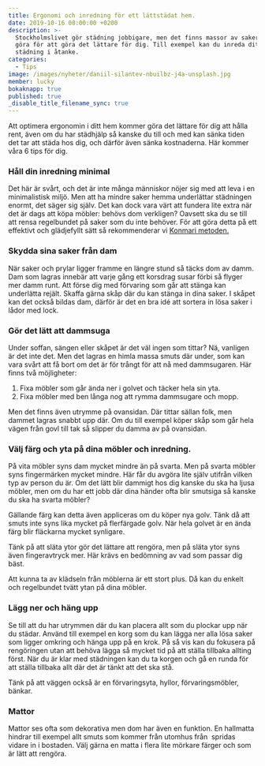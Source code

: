 ```yaml
---
title: Ergonomi och inredning för ett lättstädat hem.
date: 2019-10-16 08:00:00 +0200
description: >-
  Stockholmslivet gör städning jobbigare, men det finns massor av saker du kan
  göra för att göra det lättare för dig. Till exempel kan du inreda ditt hem med
  städning i åtanke.
categories:
  - Tips
image: /images/nyheter/daniil-silantev-nbuilbz-j4a-unsplash.jpg
member: lucky
bokaknapp: true
published: true
_disable_title_filename_sync: true
---
```


Att optimera ergonomin i ditt hem kommer göra det l&auml;ttare för dig att h&aring;lla rent, &auml;ven om du har st&auml;dhj&auml;lp s&aring; kanske du till och med kan s&auml;nka tiden det tar att st&auml;da hos dig, och d&auml;rför &auml;ven s&auml;nka kostnaderna. H&auml;r kommer v&aring;ra 6 tips för dig.

### H&aring;ll din inredning minimal

Det h&auml;r &auml;r sv&aring;rt, och det &auml;r inte m&aring;nga m&auml;nniskor nöjer sig med att leva i en minimalistisk miljö. Men att ha mindre saker hemma underl&auml;ttar st&auml;dningen enormt, det s&auml;ger sig sj&auml;lv. Det kan dock vara v&auml;rt att fundera lite extra n&auml;r det &auml;r dags att köpa möbler: behövs dom verkligen? Oavsett ska du se till att rensa regelbundet p&aring; saker som du inte behöver. För att göra detta p&aring; ett effektivt och gl&auml;djefyllt s&auml;tt s&aring; rekommenderar vi [Konmari metoden.](/tips/konmari-metoden/)

### Skydda sina saker fr&aring;n dam

N&auml;r saker och prylar ligger framme en l&auml;ngre stund s&aring; t&auml;cks dom av damm. Dam som lagras inneb&auml;r att varje g&aring;ng ett korsdrag susar förbi s&aring; flyger mer damm runt. Att förse dig med förvaring som g&aring;r att st&auml;nga kan underl&auml;tta rej&auml;lt. Skaffa g&auml;rna sk&aring;p d&auml;r du kan st&auml;nga in dina saker. I sk&aring;pet kan det ocks&aring; bildas dam, d&auml;rför &auml;r det en bra id&eacute; att sortera in lösa saker i l&aring;dor med lock.

### Gör det l&auml;tt att dammsuga

Under soffan, s&auml;ngen eller sk&aring;pet &auml;r det v&auml;l ingen som tittar? N&auml;, vanligen &auml;r det inte det. Men det lagras en himla massa smuts d&auml;r under, som kan vara sv&aring;rt att f&aring; bort om det &auml;r för tr&aring;ngt för att n&aring; med dammsugaren. H&auml;r finns tv&aring; möjligheter:&nbsp;

1. Fixa möbler som g&aring;r &auml;nda ner i golvet och t&auml;cker hela sin yta.
2. Fixa möbler med ben l&aring;nga nog att rymma dammsugare och mopp.

Men det finns &auml;ven utrymme p&aring; ovansidan. D&auml;r tittar s&auml;llan folk, men dammet lagras snabbt upp d&auml;r. Om du till exempel köper sk&aring;p som g&aring;r hela v&auml;gen fr&aring;n govl till tak s&aring; slipper du damma av p&aring; ovansidan.

### V&auml;lj f&auml;rg och yta p&aring; dina möbler och inredning.

P&aring; vita möbler syns dam mycket mindre &auml;n p&aring; svarta. Men p&aring; svarta möbler syns fingerm&auml;rken mycket mindre. H&auml;r f&aring;r du avgöra lite sj&auml;lv utifr&aring;n vilken typ av person du &auml;r. Om det l&auml;tt blir dammigt hos dig kanske du ska ha ljusa möbler, men om du har ett jobb d&auml;r dina h&auml;nder ofta blir smutsiga s&aring; kanske du ska ha svarta möbler?

G&auml;llande f&auml;rg kan detta &auml;ven appliceras om du köper nya golv. T&auml;nk d&aring; att smuts inte syns lika mycket p&aring; flerf&auml;rgade golv. N&auml;r hela golvet &auml;r en &auml;nda f&auml;rg blir fl&auml;ckarna mycket synligare.&nbsp;

T&auml;nk p&aring; att sl&auml;ta ytor gör det l&auml;ttare att rengöra, men p&aring; sl&auml;ta ytor syns &auml;ven fingeravtryck mer. H&auml;r kr&auml;vs en bedömning av vad som passar dig b&auml;st.&nbsp;

Att kunna ta av kl&auml;dseln fr&aring;n möblerna &auml;r ett stort plus. D&aring; kan du enkelt och regelbundet tv&auml;tt ytan p&aring; dina möbler.

### L&auml;gg ner och h&auml;ng upp

Se till att du har utrymmen d&auml;r du kan placera allt som du plockar upp n&auml;r du st&auml;dar. Anv&auml;nd till exempel en korg som du kan l&auml;gga ner alla lösa saker som ligger omkring och h&auml;nga upp p&aring; en krok. P&aring; s&aring; vis kan du fokusera p&aring; rengöringen utan att behöva l&auml;gga s&aring; mycket tid p&aring; att st&auml;lla tillbaka allting först. N&auml;r du &auml;r klar med st&auml;dningen kan du ta korgen och g&aring; en runda för att st&auml;lla tillbaka allt d&auml;r det &auml;r t&auml;nkt att det ska st&aring;.

T&auml;nk p&aring; att v&auml;ggen ocks&aring; &auml;r en förvaringsyta, hyllor, förvaringsmöbler, b&auml;nkar.

### Mattor

Mattor ses ofta som dekorativa men dom har &auml;ven en funktion. En hallmatta hindrar till exempel allt smuts som kommer fr&aring;n utomhus fr&aring;n&nbsp; spridas vidare in i bostaden. V&auml;lj g&auml;rna en matta i flera lite mörkare f&auml;rger och som &auml;r l&auml;tt att rengöra.